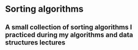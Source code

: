 # Sorting algorithms

## A small collection of sorting algorithms I practiced during my algorithms and data structures lectures 
